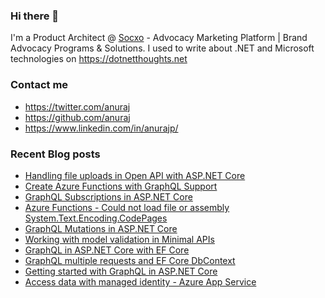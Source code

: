 ### Hi there 👋

I'm a Product Architect @ [Socxo](https://www.socxo.com/) - Advocacy Marketing Platform | Brand Advocacy Programs &amp; Solutions. I used to write about .NET and Microsoft technologies on https://dotnetthoughts.net

### Contact me
* https://twitter.com/anuraj
* https://github.com/anuraj
* https://www.linkedin.com/in/anurajp/

### Recent Blog posts
<!-- BLOGPOSTS:START -->
- [Handling file uploads in Open API with ASP.NET Core](https://dotnetthoughts.net/handling-file-uploads-in-openapi-with-aspnet-core/)
- [Create Azure Functions with GraphQL Support](https://dotnetthoughts.net/create-azure-functions-with-graphql-support/)
- [GraphQL Subscriptions in ASP.NET Core](https://dotnetthoughts.net/graphql-subscription-in-aspnetcore/)
- [Azure Functions - Could not load file or assembly System.Text.Encoding.CodePages](https://dotnetthoughts.net/azure-functions-could-not-load-file-or-assembly/)
- [GraphQL Mutations in ASP.NET Core](https://dotnetthoughts.net/graphql-mutations-in-aspnetcore/)
- [Working with model validation in Minimal APIs](https://dotnetthoughts.net/working-model-validation-in-minimal-api/)
- [GraphQL in ASP.NET Core with EF Core](https://dotnetthoughts.net/graphql-in-aspnetcore-with-efcore/)
- [GraphQL multiple requests and EF Core DbContext](https://dotnetthoughts.net/graphql-multiple-operations-and-efcore/)
- [Getting started with GraphQL in ASP.NET Core](https://dotnetthoughts.net/getting-started-with-graphql-aspnetcore/)
- [Access data with managed identity - Azure App Service](https://dotnetthoughts.net/access-data-with-managed-identity-azure-app-service/)
<!-- BLOGPOSTS:END -->
